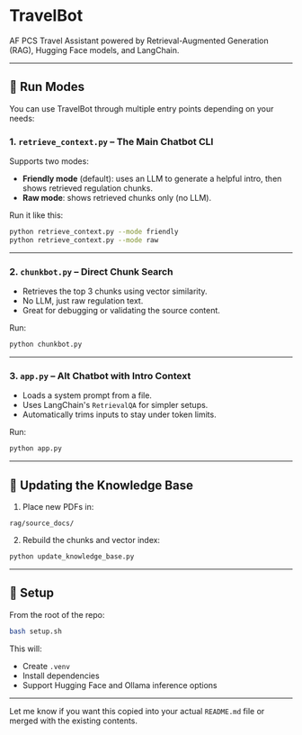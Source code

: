 # TravelBot

AF PCS Travel Assistant powered by Retrieval-Augmented Generation (RAG), Hugging Face models, and LangChain.

---

## 🧠 Run Modes

You can use TravelBot through multiple entry points depending on your needs:

### 1. `retrieve_context.py` – The Main Chatbot CLI

Supports two modes:
- **Friendly mode** (default): uses an LLM to generate a helpful intro, then shows retrieved regulation chunks.
- **Raw mode**: shows retrieved chunks only (no LLM).

Run it like this:
```bash
python retrieve_context.py --mode friendly
python retrieve_context.py --mode raw
```

---

### 2. `chunkbot.py` – Direct Chunk Search

- Retrieves the top 3 chunks using vector similarity.
- No LLM, just raw regulation text.
- Great for debugging or validating the source content.

Run:
```bash
python chunkbot.py
```

---

### 3. `app.py` – Alt Chatbot with Intro Context

- Loads a system prompt from a file.
- Uses LangChain's `RetrievalQA` for simpler setups.
- Automatically trims inputs to stay under token limits.

Run:
```bash
python app.py
```

---

## 🔄 Updating the Knowledge Base

1. Place new PDFs in:
```
rag/source_docs/
```

2. Rebuild the chunks and vector index:
```bash
python update_knowledge_base.py
```

---

## 🧰 Setup

From the root of the repo:
```bash
bash setup.sh
```

This will:
- Create `.venv`
- Install dependencies
- Support Hugging Face and Ollama inference options

---

Let me know if you want this copied into your actual `README.md` file or merged with the existing contents.
